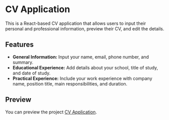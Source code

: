 # CV Application

This is a React-based CV application that allows users to input their personal and professional information, preview their CV, and edit the details.

## Features

- **General Information:** Input your name, email, phone number, and summary.
- **Educational Experience:** Add details about your school, title of study, and date of study.
- **Practical Experience:** Include your work experience with company name, position title, main responsibilities, and duration.

## Preview

You can preview the project [CV Application](
https://cv-application-steel.vercel.app/).